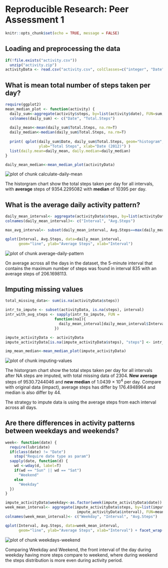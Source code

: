 # Reproducible Research: Peer Assessment 1

```r
knitr::opts_chunk$set(echo = TRUE, message = FALSE)
```


## Loading and preprocessing the data

```r
if(!file.exists("activity.csv"))
  unzip("activity.zip")
activityData <- read.csv("activity.csv", colClasses=c("integer", "Date", "integer"))
```



## What is mean total number of steps taken per day?

```r
require(ggplot2)
mean_median_plot <- function(activity) {
  daily_sum<-aggregate(activity$steps, by=list(activity$date), FUN=sum, na.rm=T)
  colnames(daily_sum) <- c("Date", "Total.Steps")
  
  daily_mean<-mean(daily_sum$Total.Steps, na.rm=T)
  daily_median<-median(daily_sum$Total.Steps, na.rm=T)
  
  print( qplot(daily_sum$Date, daily_sum$Total.Steps, geom="histogram", stat="identity",
               ylab="Total Steps", xlab="Date (2012)") )
  list(daily.mean=daily_mean, daily.median=daily_median)
}

daily_mean_median<-mean_median_plot(activityData)
```

![plot of chunk calculate-daily-mean](figure/calculate-daily-mean-1.png) 

The historgram chart show the total steps taken per day for all intervals, with **average** steps of 9354.2295082 with **median** of 10395 per day.

## What is the average daily activity pattern?

```r
daily_mean_interval<- aggregate(activityData$steps, by=list(activityData$interval), FUN=mean, na.rm=T)
colnames(daily_mean_interval)<- c("Interval", "Avg.Steps")

max_avg_interval<- subset(daily_mean_interval, Avg.Steps==max(daily_mean_interval$Avg.Steps))

qplot(Interval, Avg.Steps, data=daily_mean_interval, 
      geom="line", ylab="Average Steps", xlab="Interval")
```

![plot of chunk average-daily-pattern](figure/average-daily-pattern-1.png) 

On average across all the days in the dataset, the 5-minute interval that contains the maximum number of steps was found in interval 835 with an average steps of 206.1698113.  


## Imputing missing values

```r
total_missing_data<- sum(is.na(activityData$steps))

intr_to_impute <- subset(activityData, is.na(steps), interval)
intr_with_avg_steps <- sapply(intr_to_impute, FUN = 
                      function(naI){
                        daily_mean_interval[daily_mean_interval$Interval==naI, "Avg.Steps"]
                      })

impute_activityData <- activityData
impute_activityData[is.na(impute_activityData$steps), "steps"] <- intr_with_avg_steps

imp_mean_median<-mean_median_plot(impute_activityData)
```

![plot of chunk imputing-values](figure/imputing-values-1.png) 

The historgram chart show the total steps taken per day for all intervals after NA steps are imputed, with total missing data of 2304. **New average** steps of 9530.7244046 and **new median** of 1.0439 &times; 10<sup>4</sup> per day. Compare with original data (impact), average steps has differ by 176.4948964 and median is also differ by 44.

The strategy to impute data is using the average steps from each interval across all days.

## Are there differences in activity patterns between weekdays and weekends?

```r
week<- function(date) {
  require(lubridate)
  if(class(date) != "Date")
    stop("Require date type as param")
  sapply(date, function(d) {
    wd <-wday(d, label=T)
    if(wd == "Sun" || wd == "Sat")
      "Weekend"
    else
      "Weekday"
  })
}

impute_activityData$weekday<-as.factor(week(impute_activityData$date))
week_mean_interval<- aggregate(impute_activityData$steps, by=list(impute_activityData$weekday, 
                                impute_activityData$interval), FUN=mean, na.rm=T)
colnames(week_mean_interval)<- c("Weekday", "Interval", "Avg.Steps")

qplot(Interval, Avg.Steps, data=week_mean_interval,
      geom="line", ylab="Average Steps", xlab="Interval") + facet_wrap(~Weekday, nrow = 2, ncol = 1)
```

![plot of chunk weekdays-weekend](figure/weekdays-weekend-1.png) 

Comparing Weekday and Weekend, the front interval of the day during weekday having more steps compare to weekend, where during weekend the steps distribution is more even during activity period.
